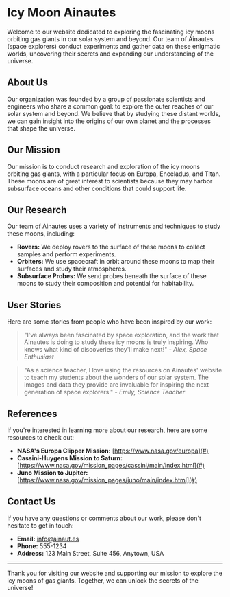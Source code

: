 <!--font:Open Sans-->

# Icy Moon Ainautes

Welcome to our website dedicated to exploring the fascinating icy moons orbiting gas giants in our solar system and beyond. Our team of Ainautes (space explorers) conduct experiments and gather data on these enigmatic worlds, uncovering their secrets and expanding our understanding of the universe.

## About Us

Our organization was founded by a group of passionate scientists and engineers who share a common goal: to explore the outer reaches of our solar system and beyond. We believe that by studying these distant worlds, we can gain insight into the origins of our own planet and the processes that shape the universe.

## Our Mission

Our mission is to conduct research and exploration of the icy moons orbiting gas giants, with a particular focus on Europa, Enceladus, and Titan. These moons are of great interest to scientists because they may harbor subsurface oceans and other conditions that could support life.

## Our Research

Our team of Ainautes uses a variety of instruments and techniques to study these moons, including:

-   **Rovers:** We deploy rovers to the surface of these moons to collect samples and perform experiments.
-   **Orbiters:** We use spacecraft in orbit around these moons to map their surfaces and study their atmospheres.
-   **Subsurface Probes:** We send probes beneath the surface of these moons to study their composition and potential for habitability.

## User Stories

Here are some stories from people who have been inspired by our work:

> "I've always been fascinated by space exploration, and the work that Ainautes is doing to study these icy moons is truly inspiring. Who knows what kind of discoveries they'll make next!" - _Alex, Space Enthusiast_

> "As a science teacher, I love using the resources on Ainautes' website to teach my students about the wonders of our solar system. The images and data they provide are invaluable for inspiring the next generation of space explorers." - _Emily, Science Teacher_

## References

If you're interested in learning more about our research, here are some resources to check out:

-   **NASA's Europa Clipper Mission:** [https://www.nasa.gov/europa](#)
-   **Cassini-Huygens Mission to Saturn:** [https://www.nasa.gov/mission_pages/cassini/main/index.html](#)
-   **Juno Mission to Jupiter:** [https://www.nasa.gov/mission_pages/juno/main/index.html](#)

## Contact Us

If you have any questions or comments about our work, please don't hesitate to get in touch:

-   **Email:** info@ainaut.es
-   **Phone:** 555-1234
-   **Address:** 123 Main Street, Suite 456, Anytown, USA

---

Thank you for visiting our website and supporting our mission to explore the icy moons of gas giants. Together, we can unlock the secrets of the universe!

<!--

Write me content for website with wallpaper which alt text is:

"A team of Ainautes conducting experiments on a massive, frozen moon orbiting a gas giant planet."

The name/title of the page should not be 1:1 copy of the alt text but rather a real content of the website which is using this wallpaper.

- Use markdown format
- Start with heading
- Heading should be short and concise
- The content should look like a real website
- The website should not be about the wallpaper, wallpaper is just a related background
- Heading should be contain work "wallpaper" or "background"
- Include real sections like references, contact, user stories, etc. use things relevant to the page purpose.
- Feel free to use structure like headings, bullets, numbering, blockquotes, paragraphs, horizontal lines, etc.
- You can use formatting like bold or _italic_
- You can include UTF-8 emojis
- Links should be only #hash anchors (and you can refer to the document itself)
- Do not include images


---


# Exploring the Icy Moons of Gas Giants: Ainautes' Wallpaper

Welcome to our website dedicated to exploring the fascinating icy moons orbiting gas giants in our solar system and beyond. Our team of Ainautes (space explorers) conduct experiments and gather data on these enigmatic worlds, uncovering their secrets and expanding our understanding of the universe.

## About Us

Our organization was founded by a group of passionate scientists and engineers who share a common goal: to explore the outer reaches of our solar system and beyond. We believe that by studying these distant worlds, we can gain insight into the origins of our own planet and the processes that shape the universe.

## Our Mission

Our mission is to conduct research and exploration of the icy moons orbiting gas giants, with a particular focus on Europa, Enceladus, and Titan. These moons are of great interest to scientists because they may harbor subsurface oceans and other conditions that could support life.

## Our Research

Our team of Ainautes uses a variety of instruments and techniques to study these moons, including:

- **Rovers:** We deploy rovers to the surface of these moons to collect samples and perform experiments.
- **Orbiters:** We use spacecraft in orbit around these moons to map their surfaces and study their atmospheres.
- **Subsurface Probes:** We send probes beneath the surface of these moons to study their composition and potential for habitability.

## User Stories

Here are some stories from people who have been inspired by our work:

> "I've always been fascinated by space exploration, and the work that Ainautes is doing to study these icy moons is truly inspiring. Who knows what kind of discoveries they'll make next!" - _Alex, Space Enthusiast_

> "As a science teacher, I love using the resources on Ainautes' website to teach my students about the wonders of our solar system. The images and data they provide are invaluable for inspiring the next generation of space explorers." - _Emily, Science Teacher_

## References

If you're interested in learning more about our research, here are some resources to check out:

- **NASA's Europa Clipper Mission:** [https://www.nasa.gov/europa](#)
- **Cassini-Huygens Mission to Saturn:** [https://www.nasa.gov/mission_pages/cassini/main/index.html](#)
- **Juno Mission to Jupiter:** [https://www.nasa.gov/mission_pages/juno/main/index.html](#)

## Contact Us

If you have any questions or comments about our work, please don't hesitate to get in touch:

- **Email:** info@ainaut.es
- **Phone:** 555-1234
- **Address:** 123 Main Street, Suite 456, Anytown, USA

---

Thank you for visiting our website and supporting our mission to explore the icy moons of gas giants. Together, we can unlock the secrets of the universe!


---


Heading should not include word "wallpaper". The website should not be about the wallpaper itself, wallpaper is just a related background, rewrite whole content.


---


# Exploring the Icy Moons of Gas Giants with Ainautes

Welcome to our website dedicated to exploring the fascinating icy moons orbiting gas giants in our solar system and beyond. Our team of Ainautes (space explorers) conduct experiments and gather data on these enigmatic worlds, uncovering their secrets and expanding our understanding of the universe.

## About Us

Our organization was founded by a group of passionate scientists and engineers who share a common goal: to explore the outer reaches of our solar system and beyond. We believe that by studying these distant worlds, we can gain insight into the origins of our own planet and the processes that shape the universe.

## Our Mission

Our mission is to conduct research and exploration of the icy moons orbiting gas giants, with a particular focus on Europa, Enceladus, and Titan. These moons are of great interest to scientists because they may harbor subsurface oceans and other conditions that could support life.

## Our Research

Our team of Ainautes uses a variety of instruments and techniques to study these moons, including:

- **Rovers:** We deploy rovers to the surface of these moons to collect samples and perform experiments.
- **Orbiters:** We use spacecraft in orbit around these moons to map their surfaces and study their atmospheres.
- **Subsurface Probes:** We send probes beneath the surface of these moons to study their composition and potential for habitability.

## User Stories

Here are some stories from people who have been inspired by our work:

> "I've always been fascinated by space exploration, and the work that Ainautes is doing to study these icy moons is truly inspiring. Who knows what kind of discoveries they'll make next!" - _Alex, Space Enthusiast_

> "As a science teacher, I love using the resources on Ainautes' website to teach my students about the wonders of our solar system. The images and data they provide are invaluable for inspiring the next generation of space explorers." - _Emily, Science Teacher_

## References

If you're interested in learning more about our research, here are some resources to check out:

- **NASA's Europa Clipper Mission:** [https://www.nasa.gov/europa](#)
- **Cassini-Huygens Mission to Saturn:** [https://www.nasa.gov/mission_pages/cassini/main/index.html](#)
- **Juno Mission to Jupiter:** [https://www.nasa.gov/mission_pages/juno/main/index.html](#)

## Contact Us

If you have any questions or comments about our work, please don't hesitate to get in touch:

- **Email:** info@ainaut.es
- **Phone:** 555-1234
- **Address:** 123 Main Street, Suite 456, Anytown, USA

---

Thank you for visiting our website and supporting our mission to explore the icy moons of gas giants. Together, we can unlock the secrets of the universe!


---


Write me a Google font which is best fitting for the website.

Pick from the list:
- Orbitron
- Open Sans
- Lato
- Raleway
- Cabin
- IBM Plex Sans
- Montserrat
- Great Vibes
- Alegreya
- Dancing Script
- Inter
- Playfair Display
- Cinzel
- Exo 2
- Poppins
- Futura
- Cinzel Decorative
- Roboto
- Barlow Condensed
- Lobster
- Cormorant Garamond
- Barlow Condensed


Write just the font name nothing else.


---


Open Sans

-->
